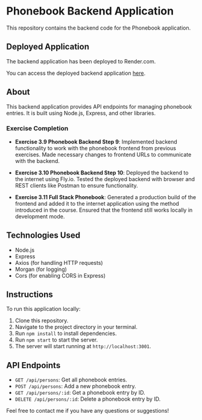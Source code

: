 # Phonebook Backend Application

This repository contains the backend code for the Phonebook application.

## Deployed Application

The backend application has been deployed to Render.com.

You can access the deployed backend application [here]([https://andreea-phonebook.fly.dev/](https://fullstackopen-exercises-backend-yh8t.onrender.com/)).

## About

This backend application provides API endpoints for managing phonebook entries. It is built using Node.js, Express, and other libraries.

### Exercise Completion

- **Exercise 3.9 Phonebook Backend Step 9**: Implemented backend functionality to work with the phonebook frontend from previous exercises. Made necessary changes to frontend URLs to communicate with the backend.
  
- **Exercise 3.10 Phonebook Backend Step 10**: Deployed the backend to the internet using Fly.io. Tested the deployed backend with browser and REST clients like Postman to ensure functionality.
  
- **Exercise 3.11 Full Stack Phonebook**: Generated a production build of the frontend and added it to the internet application using the method introduced in the course. Ensured that the frontend still works locally in development mode.

## Technologies Used

- Node.js
- Express
- Axios (for handling HTTP requests)
- Morgan (for logging)
- Cors (for enabling CORS in Express)

## Instructions

To run this application locally:

1. Clone this repository.
2. Navigate to the project directory in your terminal.
3. Run `npm install` to install dependencies.
4. Run `npm start` to start the server.
5. The server will start running at `http://localhost:3001`.

## API Endpoints

- `GET /api/persons`: Get all phonebook entries.
- `POST /api/persons`: Add a new phonebook entry.
- `GET /api/persons/:id`: Get a phonebook entry by ID.
- `DELETE /api/persons/:id`: Delete a phonebook entry by ID.

Feel free to contact me if you have any questions or suggestions!
